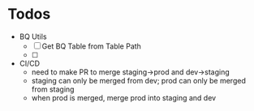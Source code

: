 # Todos

- BQ Utils
    * [ ] Get BQ Table from Table Path
    * [ ] 
- CI/CD
    * need to make PR to merge staging->prod and dev->staging
    * staging can only be merged from dev; prod can only be merged 
      from staging
    * when prod is merged, merge prod into staging and dev
